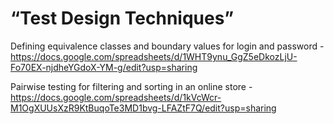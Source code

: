 # “Test Design Techniques”

Defining equivalence classes and boundary values for login and password - https://docs.google.com/spreadsheets/d/1WHT9ynu_GgZ5eDkozLjU-Fo70EX-njdheYGdoX-YM-g/edit?usp=sharing

Pairwise testing for filtering and sorting in an online store - https://docs.google.com/spreadsheets/d/1kVcWcr-M1OgXUUsXzR9KtBuqoTe3MD1bvg-LFAZtF7Q/edit?usp=sharing
